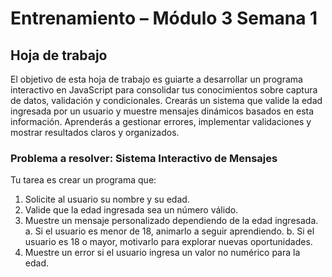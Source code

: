 # Entrenamiento – Módulo 3 Semana 1
## Hoja de trabajo
El objetivo de esta hoja de trabajo es guiarte a desarrollar un programa interactivo en JavaScript
para consolidar tus conocimientos sobre captura de datos, validación y condicionales. Crearás un
sistema que valide la edad ingresada por un usuario y muestre mensajes dinámicos basados en esta
información. Aprenderás a gestionar errores, implementar validaciones y mostrar resultados claros
y organizados.
### Problema a resolver: Sistema Interactivo de Mensajes
Tu tarea es crear un programa que:
1. Solicite al usuario su nombre y su edad.
2. Valide que la edad ingresada sea un número válido.
3. Muestre un mensaje personalizado dependiendo de la edad ingresada.
a. Si el usuario es menor de 18, animarlo a seguir aprendiendo.
b. Si el usuario es 18 o mayor, motivarlo para explorar nuevas oportunidades.
4. Muestre un error si el usuario ingresa un valor no numérico para la edad.
